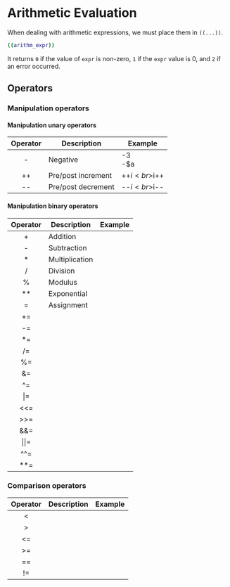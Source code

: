 # Arithmetic Evaluation

When dealing with arithmetic expressions, we must place them in `((...))`.

```sh
((arithm_expr))
```

It returns `0` if the value of `expr` is non-zero, `1` if the `expr` value is 0, and `2` if an error occurred.

## Operators

### Manipulation operators

#### Manipulation unary operators

|Operator|Description|Example
|:-:|-|-
|-|Negative|-3<br>-$a
|++|Pre/post increment|++$i<br>$i++
|--|Pre/post decrement|--$i<br>$i--

#### Manipulation binary operators

|Operator|Description|Example
|:-:|-|-
|+|Addition
|-|Subtraction
|*|Multiplication
|/|Division
|%|Modulus
|**|Exponential
|=|Assignment
|+=
|-=
|*=
|/=
|%=
|&=
|^=
|&#x007C;=
|<<=
|>>=
|&&=
|&#x007C;&#x007C;=
|^^=
|**=

### Comparison operators

|Operator|Description|Example
|:-:|-|-
|<
|>
|<=
|>=
|==
|!=